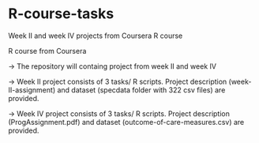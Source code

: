 # R-course-tasks
Week II and week IV projects from Coursera R course

R course from Coursera 

-> The repository will containg project from week II and week IV

-> Week II project consists of 3 tasks/ R scripts. Project description (week-II-assignment) and dataset (specdata folder with 322 csv files) are provided.

-> Week IV project consists of 3 tasks/ R scripts. Project description (ProgAssignment.pdf) and dataset (outcome-of-care-measures.csv) are provided.
